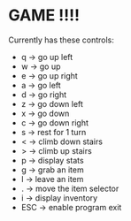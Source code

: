 # GAME !!!!

Currently has these controls:
- q   -> go up left
- w   -> go up
- e   -> go up right
- a   -> go left
- d   -> go right
- z   -> go down left
- x   -> go down
- c   -> go down right
- s   -> rest for 1 turn
- <   -> climb down stairs
- \>   -> climb up stairs
- p   -> display stats
- g   -> grab an item
- l   -> leave an item
- .   -> move the item selector
- i   -> display inventory
- ESC -> enable program exit